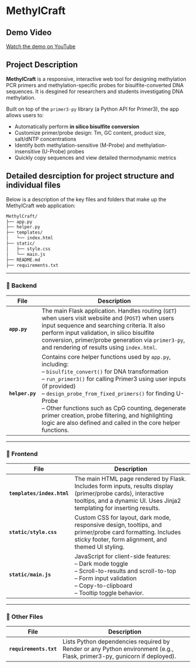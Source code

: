 # MethylCraft

##  Demo Video
[Watch the demo on YouTube](https://youtu.be/jaD5FA22yLk)

##  Project Description

**MethylCraft** is a responsive, interactive web tool for designing methylation PCR primers and methylation-specific probes for bisulfite-converted DNA sequences. It is desgined for researchers and students investigating DNA methylation.

Built on top of the `primer3-py` library (a Python API for Primer3), the app allows users to:

- Automatically perform **in silico bisulfite conversion**
- Customize primer/probe design: Tm, GC content, product size, salt/dNTP concentrations
- Identify both methylation-sensitive (M-Probe) and methylation-insensitive (U-Probe) probes
- Quickly copy sequences and view detailed thermodynamic metrics

## Detailed desrciption for project structure and individual files

Below is a description of the key files and folders that make up the MethylCraft web application:

```bash
MethylCraft/
├── app.py
├── helper.py
├── templates/
│   └── index.html
├── static/
│   ├── style.css
│   └── main.js
├── README.md
├── requirements.txt
```

---

### 🔧 Backend

| File         | Description |
|--------------|-------------|
| **`app.py`** | The main Flask application. Handles routing (`GET`) when users visit websiite and (`POST`) when users input sequence and searching criteria. It also perform input validation, in silico bisulfite conversion, primer/probe generation via `primer3-py`, and rendering of results using `index.html`. |
| **`helper.py`** | Contains core helper functions used by `app.py`, including: <br>– `bisulfite_convert()` for DNA transformation <br>– `run_primer3()` for calling Primer3 using user inputs (if provided) <br>– `design_probe_from_fixed_primers()` for finding U-Probe <br>– Other functions such as CpG counting, degenerate primer creation, probe filtering, and highlighting logic are also defined and called in the core helper functions. |

---

### 🎨 Frontend

| File          | Description |
|---------------|-------------|
| **`templates/index.html`** | The main HTML page rendered by Flask. Includes form inputs, results display (primer/probe cards), interactive tooltips, and a dynamic UI. Uses Jinja2 templating for inserting results. |
| **`static/style.css`**     | Custom CSS for layout, dark mode, responsive design, tooltips, and primer/probe card formatting. Includes sticky footer, form alignment, and themed UI styling. |
| **`static/main.js`**       | JavaScript for client-side features: <br>– Dark mode toggle <br>– Scroll-to-results and scroll-to-top <br>– Form input validation <br>– Copy-to-clipboard <br>– Tooltip toggle behavior. |

---

### 📝 Other Files

| File             | Description |
|------------------|-------------|
| **`requirements.txt`** | Lists Python dependencies required by Render or any Python environment (e.g., Flask, primer3-py, gunicorn if deployed). |